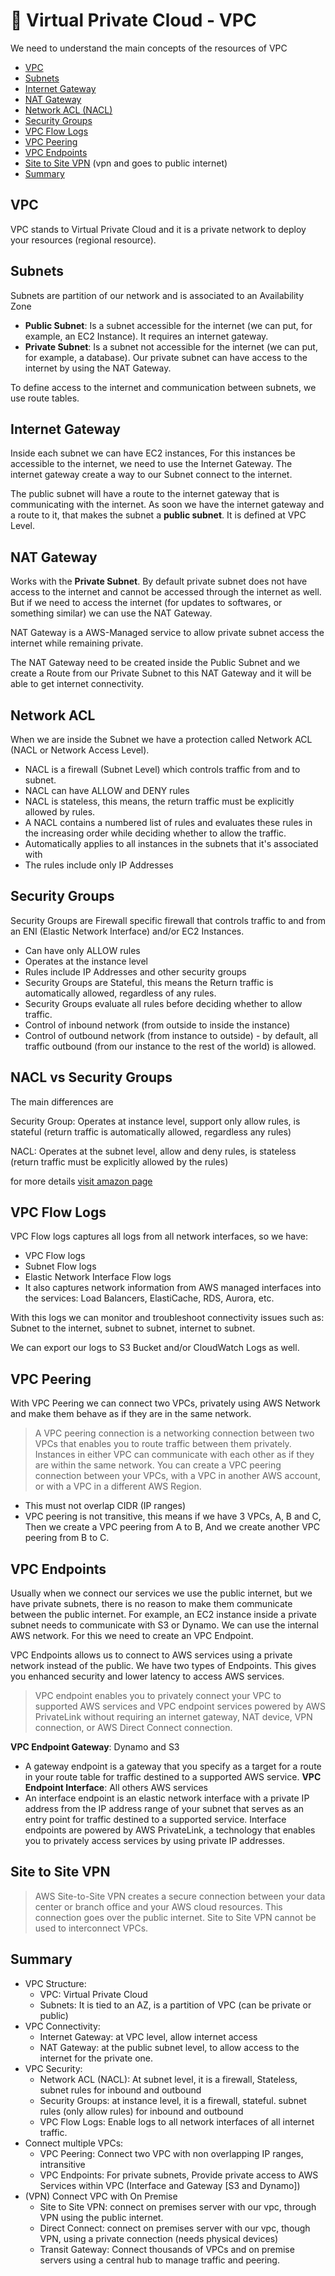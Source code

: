 # 🔐 Virtual Private Cloud - VPC

We need to understand the main concepts of the resources of VPC

- [VPC](#vpc)
- [Subnets](#subnets)
- [Internet Gateway](#internet-gateway)
- [NAT Gateway](#nat-gateway)
- [Network ACL (NACL)](#network-acl)
- [Security Groups](#security-groups)
- [VPC Flow Logs](#vpc-flow-logs)
- [VPC Peering](#vpc-peering)
- [VPC Endpoints](#vpc-endpoints)
- [Site to Site VPN](#site-to-site-vpn) (vpn and goes to public internet)
- [Summary](#summary)

## VPC

VPC stands to Virtual Private Cloud and it is a private network to deploy your resources (regional resource). 

## Subnets

Subnets are partition of our network and is associated to an Availability Zone

- **Public Subnet**: Is a subnet accessible for the internet (we can put, for example, an EC2 Instance). It requires an internet gateway.
- **Private Subnet**: Is a subnet not accessible for the internet (we can put, for example, a database). Our private subnet can have access to the internet by using the NAT Gateway.

To define access to the internet and communication between subnets, we use route tables.

## Internet Gateway

Inside each subnet we can have EC2 instances, For this instances be accessible to the internet, we need to use the Internet Gateway. The internet gateway create a way to our Subnet connect to the internet.

The public subnet will have a route to the internet gateway that is communicating with the internet. As soon we have the internet gateway and a route to it, that makes the subnet a **public subnet**. It is defined at VPC Level.

## NAT Gateway

Works with the **Private Subnet**. By default private subnet does not have access to the internet and cannot be accessed through the internet as well. But if we need to access the internet (for updates to softwares, or something similar) we can use the NAT Gateway.

NAT Gateway is a AWS-Managed service to allow private subnet access the internet while remaining private.

The NAT Gateway need to be created inside the Public Subnet and we create a Route from our Private Subnet to this NAT Gateway and it will be able to get internet connectivity.

## Network ACL

When we are inside the Subnet we have a protection called Network ACL (NACL or Network Access Level).

- NACL is a firewall (Subnet Level) which controls traffic from and to subnet.
- NACL can have ALLOW and DENY rules
- NACL is stateless, this means, the return traffic must be explicitly allowed by rules.
- A NACL contains a numbered list of rules and evaluates these rules in the increasing order while deciding whether to allow the traffic.
- Automatically applies to all instances in the subnets that it's associated with
- The rules include only IP Addresses

## Security Groups

Security Groups are Firewall specific firewall that controls traffic to and from an ENI (Elastic Network Interface) and/or EC2 Instances.

- Can have only ALLOW rules
- Operates at the instance level
- Rules include IP Addresses and other security groups
- Security Groups are Stateful, this means the Return traffic is automatically allowed, regardless of any rules.
- Security Groups evaluate all rules before deciding whether to allow traffic.
- Control of inbound network (from outside to inside the instance)
- Control of outbound network (from instance to outside) - by default, all traffic outbound (from our instance to the rest of the world) is allowed.

## NACL vs Security Groups

The main differences are

Security Group: Operates at instance level, support only allow rules, is stateful (return traffic is automatically allowed, regardless any rules)

NACL: Operates at the subnet level, allow and deny rules, is stateless (return traffic must be explicitly allowed by the rules)

for more details [visit amazon page](https://docs.aws.amazon.com/vpc/latest/userguide/VPC_Security.html)

## VPC Flow Logs

VPC Flow logs captures all logs from all network interfaces, so we have:

- VPC Flow logs
- Subnet Flow logs
- Elastic Network Interface Flow logs
- It also captures network information from AWS managed interfaces into the services: Load Balancers, ElastiCache, RDS, Aurora, etc.

With this logs we can monitor and troubleshoot connectivity issues such as: Subnet to the internet, subnet to subnet, internet to subnet.

We can export our logs to S3 Bucket and/or CloudWatch Logs as well.

## VPC Peering

With VPC Peering we can connect two VPCs, privately using AWS Network and make them behave as if they are in the same network.

> A VPC peering connection is a networking connection between two VPCs that enables you to route traffic between them privately. Instances in either VPC can communicate with each other as if they are within the same network. You can create a VPC peering connection between your VPCs, with a VPC in another AWS account, or with a VPC in a different AWS Region.

- This must not overlap CIDR (IP ranges)
- VPC peering is not transitive, this means if we have 3 VPCs, A, B and C, Then we create a VPC peering from A to B, And we create another VPC peering from B to C.

## VPC Endpoints

Usually when we connect our services we use the public internet, but we have private subnets, there is no reason to make them communicate between the public internet. For example, an EC2 instance inside a private subnet needs to communicate with S3 or Dynamo. We can use the internal AWS network. For this we need to create an VPC Endpoint.

VPC Endpoints allows us to connect to AWS services using a private network instead of the public. We have two types of Endpoints. This gives you enhanced security and lower latency to access AWS services.

> VPC endpoint enables you to privately connect your VPC to supported AWS services and VPC endpoint services powered by AWS PrivateLink without requiring an internet gateway, NAT device, VPN connection, or AWS Direct Connect connection.

**VPC Endpoint Gateway**: Dynamo and S3

- A gateway endpoint is a gateway that you specify as a target for a route in your route table for traffic destined to a supported AWS service.
  **VPC Endpoint Interface**: All others AWS services
- An interface endpoint is an elastic network interface with a private IP address from the IP address range of your subnet that serves as an entry point for traffic destined to a supported service. Interface endpoints are powered by AWS PrivateLink, a technology that enables you to privately access services by using private IP addresses.

## Site to Site VPN

> AWS Site-to-Site VPN creates a secure connection between your data center or branch office and your AWS cloud resources. This connection goes over the public internet. Site to Site VPN cannot be used to interconnect VPCs.

## Summary

- VPC Structure:
  - VPC: Virtual Private Cloud
  - Subnets: It is tied to an AZ, is a partition of VPC (can be private or public)
- VPC Connectivity:
  - Internet Gateway: at VPC level, allow internet access
  - NAT Gateway: at the public subnet level, to allow access to the internet for the private one.
- VPC Security:
  - Network ACL (NACL): At subnet level, it is a firewall, Stateless, subnet rules for inbound and outbound
  - Security Groups: at instance level, it is a firewall, stateful. subnet rules (only allow rules) for inbound and outbound
  - VPC Flow Logs: Enable logs to all network interfaces of all internet traffic.
- Connect multiple VPCs:
  - VPC Peering: Connect two VPC with non overlapping IP ranges, intransitive
  - VPC Endpoints: For private subnets, Provide private access to AWS Services within VPC (Interface and Gateway [S3 and Dynamo])
- (VPN) Connect VPC with On Premise
  - Site to Site VPN: connect on premises server with our vpc, through VPN using the public internet.
  - Direct Connect: connect on premises server with our vpc, though VPN, using a private connection (needs physical devices)
  - Transit Gateway: Connect thousands of VPCs and on premise servers using a central hub to manage traffic and peering.
